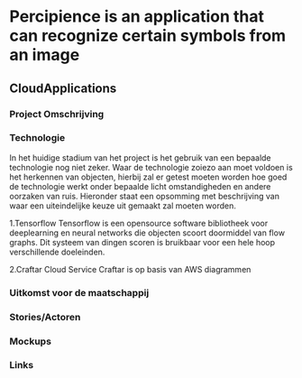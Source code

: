 # Percipience is an application that can recognize certain symbols from an image
## CloudApplications
### Project Omschrijving

### Technologie
In het huidige stadium van het project is het gebruik van een bepaalde technologie nog niet zeker. Waar de technologie zoiezo aan moet voldoen is het herkennen van objecten, hierbij zal er getest moeten worden hoe goed de technologie werkt onder bepaalde licht omstandigheden en andere oorzaken van ruis. Hieronder staat een opsomming met beschrijving van waar een uiteindelijke keuze uit gemaakt zal moeten worden. 

1.Tensorflow
Tensorflow is een opensource software bibliotheek voor deeplearning en neural networks die objecten scoort doormiddel van flow graphs. Dit systeem van dingen scoren is bruikbaar voor een hele hoop verschillende doeleinden.

2.Craftar Cloud Service
Craftar is op basis van AWS diagrammen

### Uitkomst voor de maatschappij

### Stories/Actoren

### Mockups

### Links
